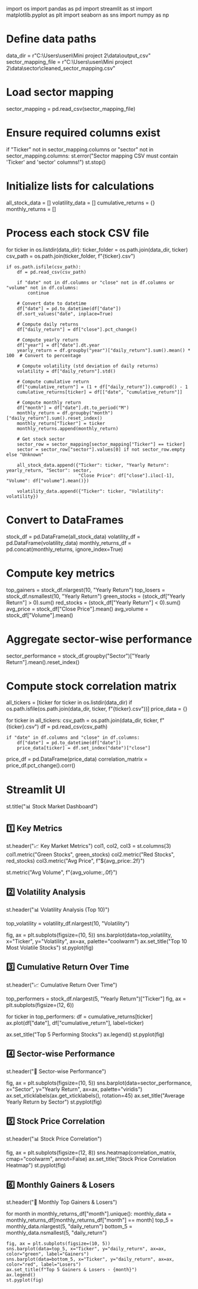 import os
import pandas as pd
import streamlit as st
import matplotlib.pyplot as plt
import seaborn as sns
import numpy as np

# Define data paths
data_dir = r"C:\Users\usen\Mini project 2\data\output_csv"
sector_mapping_file = r"C:\Users\usen\Mini project 2\data\sector\cleaned_sector_mapping.csv"

# Load sector mapping
sector_mapping = pd.read_csv(sector_mapping_file)

# Ensure required columns exist
if "Ticker" not in sector_mapping.columns or "sector" not in sector_mapping.columns:
    st.error("Sector mapping CSV must contain 'Ticker' and 'sector' columns!")
    st.stop()

# Initialize lists for calculations
all_stock_data = []
volatility_data = []
cumulative_returns = {}
monthly_returns = []

# Process each stock CSV file
for ticker in os.listdir(data_dir):
    ticker_folder = os.path.join(data_dir, ticker)
    csv_path = os.path.join(ticker_folder, f"{ticker}.csv")
    
    if os.path.isfile(csv_path):
        df = pd.read_csv(csv_path)

        if "date" not in df.columns or "close" not in df.columns or "volume" not in df.columns:
            continue
        
        # Convert date to datetime
        df["date"] = pd.to_datetime(df["date"])
        df.sort_values("date", inplace=True)
        
        # Compute daily returns
        df["daily_return"] = df["close"].pct_change()
        
        # Compute yearly return
        df["year"] = df["date"].dt.year
        yearly_return = df.groupby("year")["daily_return"].sum().mean() * 100  # Convert to percentage
        
        # Compute volatility (std deviation of daily returns)
        volatility = df["daily_return"].std()
        
        # Compute cumulative return
        df["cumulative_return"] = (1 + df["daily_return"]).cumprod() - 1
        cumulative_returns[ticker] = df[["date", "cumulative_return"]]
        
        # Compute monthly return
        df["month"] = df["date"].dt.to_period("M")
        monthly_return = df.groupby("month")["daily_return"].sum().reset_index()
        monthly_return["Ticker"] = ticker
        monthly_returns.append(monthly_return)
        
        # Get stock sector
        sector_row = sector_mapping[sector_mapping["Ticker"] == ticker]
        sector = sector_row["sector"].values[0] if not sector_row.empty else "Unknown"
        
        all_stock_data.append({"Ticker": ticker, "Yearly Return": yearly_return, "Sector": sector, 
                               "Close Price": df["close"].iloc[-1], "Volume": df["volume"].mean()})
        
        volatility_data.append({"Ticker": ticker, "Volatility": volatility})

# Convert to DataFrames
stock_df = pd.DataFrame(all_stock_data)
volatility_df = pd.DataFrame(volatility_data)
monthly_returns_df = pd.concat(monthly_returns, ignore_index=True)

# Compute key metrics
top_gainers = stock_df.nlargest(10, "Yearly Return")
top_losers = stock_df.nsmallest(10, "Yearly Return")
green_stocks = (stock_df["Yearly Return"] > 0).sum()
red_stocks = (stock_df["Yearly Return"] < 0).sum()
avg_price = stock_df["Close Price"].mean()
avg_volume = stock_df["Volume"].mean()

# Aggregate sector-wise performance
sector_performance = stock_df.groupby("Sector")["Yearly Return"].mean().reset_index()

# Compute stock correlation matrix
all_tickers = [ticker for ticker in os.listdir(data_dir) if os.path.isfile(os.path.join(data_dir, ticker, f"{ticker}.csv"))]
price_data = {}

for ticker in all_tickers:
    csv_path = os.path.join(data_dir, ticker, f"{ticker}.csv")
    df = pd.read_csv(csv_path)
    
    if "date" in df.columns and "close" in df.columns:
        df["date"] = pd.to_datetime(df["date"])
        price_data[ticker] = df.set_index("date")["close"]

price_df = pd.DataFrame(price_data)
correlation_matrix = price_df.pct_change().corr()

# Streamlit UI
st.title("📊 Stock Market Dashboard")

## **1️⃣ Key Metrics**
st.header("📈 Key Market Metrics")
col1, col2, col3 = st.columns(3)
col1.metric("Green Stocks", green_stocks)
col2.metric("Red Stocks", red_stocks)
col3.metric("Avg Price", f"${avg_price:.2f}")

st.metric("Avg Volume", f"{avg_volume:,.0f}")

## **2️⃣ Volatility Analysis**
st.header("📊 Volatility Analysis (Top 10)")

top_volatility = volatility_df.nlargest(10, "Volatility")

fig, ax = plt.subplots(figsize=(10, 5))
sns.barplot(data=top_volatility, x="Ticker", y="Volatility", ax=ax, palette="coolwarm")
ax.set_title("Top 10 Most Volatile Stocks")
st.pyplot(fig)

## **3️⃣ Cumulative Return Over Time**
st.header("📈 Cumulative Return Over Time")

top_performers = stock_df.nlargest(5, "Yearly Return")["Ticker"]
fig, ax = plt.subplots(figsize=(12, 6))

for ticker in top_performers:
    df = cumulative_returns[ticker]
    ax.plot(df["date"], df["cumulative_return"], label=ticker)

ax.set_title("Top 5 Performing Stocks")
ax.legend()
st.pyplot(fig)

## **4️⃣ Sector-wise Performance**
st.header("🏢 Sector-wise Performance")

fig, ax = plt.subplots(figsize=(10, 5))
sns.barplot(data=sector_performance, x="Sector", y="Yearly Return", ax=ax, palette="viridis")
ax.set_xticklabels(ax.get_xticklabels(), rotation=45)
ax.set_title("Average Yearly Return by Sector")
st.pyplot(fig)

## **5️⃣ Stock Price Correlation**
st.header("📊 Stock Price Correlation")

fig, ax = plt.subplots(figsize=(12, 8))
sns.heatmap(correlation_matrix, cmap="coolwarm", annot=False)
ax.set_title("Stock Price Correlation Heatmap")
st.pyplot(fig)

## **6️⃣ Monthly Gainers & Losers**
st.header("📆 Monthly Top Gainers & Losers")

for month in monthly_returns_df["month"].unique():
    monthly_data = monthly_returns_df[monthly_returns_df["month"] == month]
    top_5 = monthly_data.nlargest(5, "daily_return")
    bottom_5 = monthly_data.nsmallest(5, "daily_return")

    fig, ax = plt.subplots(figsize=(10, 5))
    sns.barplot(data=top_5, x="Ticker", y="daily_return", ax=ax, color="green", label="Gainers")
    sns.barplot(data=bottom_5, x="Ticker", y="daily_return", ax=ax, color="red", label="Losers")
    ax.set_title(f"Top 5 Gainers & Losers - {month}")
    ax.legend()
    st.pyplot(fig)
